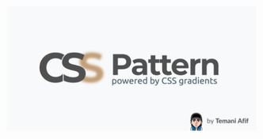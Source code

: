 <a href="https://css-pattern.com/"><img src="https://raw.githubusercontent.com/Afif13/CSS-Pattern/main/css-pattern.jpg" width="800" alt="CSS Pattern"></a>
